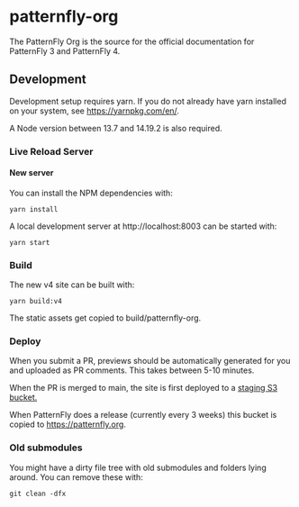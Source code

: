 # patternfly-org

The PatternFly Org is the source for the official documentation for PatternFly 3 and PatternFly 4.

## Development

Development setup requires yarn. If you do not already have yarn installed on your system, see https://yarnpkg.com/en/.

A Node version between 13.7 and 14.19.2 is also required.

### Live Reload Server
#### New server
You can install the NPM dependencies with:

    yarn install

A local development server at http://localhost:8003 can be started with:

    yarn start


### Build

The new v4 site can be built with:

    yarn build:v4

The static assets get copied to build/patternfly-org.

### Deploy

When you submit a PR, previews should be automatically generated for you and uploaded as PR comments. This takes between 5-10 minutes.

When the PR is merged to main, the site is first deployed to a [staging S3 bucket.](https://staging.patternfly.org)

When PatternFly does a release (currently every 3 weeks) this bucket is copied to https://patternfly.org.

### Old submodules

You might have a dirty file tree with old submodules and folders lying around. You can remove these with:

    git clean -dfx

